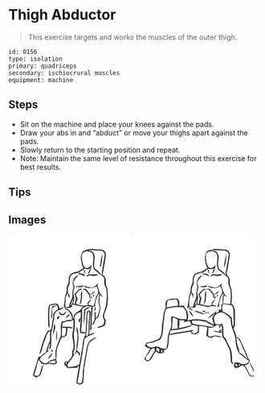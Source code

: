 # Thigh Abductor
> This exercise targets and works the muscles of the outer thigh.

``` 
id: 0156 
type: isolation 
primary: quadriceps 
secondary: ischiocrural muscles 
equipment: machine 
``` 

## Steps

 - Sit on the machine and place your knees against the pads.
 - Draw your abs in and “abduct” or move your thighs apart against the pads.
 - Slowly return to the starting position and repeat.
 - Note: Maintain the same level of resistance throughout this exercise for best results.

## Tips


## Images

<svg width="182pt" height="300" viewBox="0 0 182 225" xmlns="http://www.w3.org/2000/svg"><g fill="#FFF"><path d="M0 0h182v225H0V0m111.11 24.99c-2.26 3.72-3.43 8.21-2.6 12.54.86 4.2 1.18 8.64 3.51 12.36-1.25.8-2.51 1.58-3.81 2.31-4.39 4.76-12.36 2.3-16.05 7.87-2.3 2.83-2.13 6.53-2.18 9.96.15 2.9-2.05 5.11-2.74 7.79-.44 3.32.2 6.84-1.24 9.99-1.37 3.23-1.9 6.7-2.07 10.19-.13 3.27-1.53 6.56-.77 9.83 3.72 1.31 8.71 2.59 11.88-.51 0-.84.02-2.52.02-3.36 5.52 1.19 11.03 2.59 16.67 3.09-1.23 1.03-2.26 2.26-3.12 3.61-2.43 3.96-7.92 4.66-10.18 8.8-1.1 2.23-1.2 4.82-2.01 7.16-.34-3.64.1-7.66-2.55-10.59-3.13-3.22-6.46-7.04-11.38-7.05 3.15 2.28 7.07 3.8 9.27 7.2 2.49 3.17 3.73 7.33 2.73 11.31-2.4-.49-5-.91-7.38-.07-2.27.69-4.52 2.75-6.83.97-3.11 5.72-1.72 12.47-1.82 18.68.27 5.41-3.39 9.79-4.57 14.88-3.14 6.99-4.7 14.87-2.91 22.44-2.74 2.39-6.76 1.84-9.63 3.97-1.67 1.08-3.16 2.43-4.91 3.39-3.99.25-7.69-2.05-9.62-5.5 2.35-6.55 9.94-8.85 13.95-14.04-.96-.02-1.9.11-2.83.38 2.04-3.42 2.64-7.4 3.96-11.11.35 3.19-.04 6.39-1.43 9.31 1.11 0 2.62-.33 2.67-1.76 2.01-7.8.18-15.98 1.14-23.89 1.28-5.31 3.03-10.57 2.92-16.09 2.53-3.49-.01-7.98 2.2-11.56 1.33-3.48 5.11-4.86 8.45-5.6 1.21-1.22 4.17-1.71 3.95-3.71-1.95.09-3.6 1.38-5.37 2.07-.85-2.33-1-5.09-2.69-7-3.51-1.14-7.26-.1-10.73.7-1.53.2-2.61 1.51-2.9 2.95-1.19 8.01-.76 16.11-.77 24.17.05 2.76.52 5.49 1.02 8.2.95-1.62 1.49-3.43 1.12-5.31-.53-9.52-.94-19.17.61-28.62 3.37-.35 6.71-.92 10.09-1.22-1.23 2.23-3.9 1.75-5.99 2.35-1.26.96-1.09 2.71-1.35 4.11-.31 4.53-1.06 9.03-.91 13.59l1.42.06c-.01-4.48.34-8.96.02-13.43.59-.93 1.18-1.85 1.78-2.78 2.09-.77 4.15-1.68 5.89-3.12.23 2.18.59 4.34.99 6.49-3.36 1.16-5.47 4.03-7.13 7-.09 3.75.13 7.55-1.26 11.11-.39 4.08-1.03 8.13-2.22 12.08-1.81.69-3.57 1.47-5.3 2.35-6.06 10.33-8.47 22.18-11.79 33.55.42-.12 1.25-.35 1.67-.46 2.78-6.14 3.33-13.01 6.31-19.07 2.22-5.02 2.52-11.8 7.95-14.61-.45 4.87.29 9.77-.24 14.63-2.7 5.58-4.57 11.52-6.24 17.49-3.45 1.4-6.06 4.08-8.42 6.86-.76-.28-1.53-.55-2.29-.82-2.7 8.86-5.46 17.71-8.15 26.57-.83 3.24 3.31 3.63 5.3 4.88 2.23-1.59 5.5-2.6 6.26-5.52 1.37-4.69 3.54-9.3 3.19-14.31-2.63 4.46-3.14 9.81-5.07 14.58-.89 1.26-2.28 2.05-3.44 3.02-1.62-.55-3.24-1.03-4.86-1.54 3.16-7.31 3.9-15.38 6.92-22.75 1.26 1.77 2.47 3.59 3.66 5.42 3.21 1.24 6.7 2.08 10.02.63 4.47-.09 10 2.54 13.53-1.29-.29-1.78-.59-3.58-1.52-5.16.21-.27.63-.8.84-1.07.29-6.32-.4-12.92 2.26-18.84 2-4.17 2.89-8.86 5.52-12.71 2.55-.76 5.33-1.18 7.32-3.13.64-3.74 1.41-7.48 1.42-11.29 2.74.27 5.49.58 8.25.49l-2.19-1.71c-4.67-1.01-9.53-.37-14.27-.93.35-1.88.68-3.76 1.02-5.64 2.07-.59 4.14-1.19 6.11-2.08 2.22-.13 4.44-.22 6.66-.28 1.02-.58 2.05-1.15 3.08-1.7.88 8.04-.57 15.99-1.71 23.9 1.1 5.87 2.49 11.83 1.99 17.87-.73 2.74-2.72 5.22-1.96 8.21 1.21 4.93-3.4 7.96-5.78 11.55-1.95.36-3.88.81-5.79 1.35-.55 2.3-.55 4.89 2.25 5.6.18.45.53 1.35.7 1.8 1.39.58 2.64 1.97 4.26 1.61 4.02-.63 8.1-.72 12.15-.68l.64-2.37c.45.07 1.36.2 1.81.27-1.77 8.34-3 16.81-4.09 25.27 2.07.87 4.16 2.11 6.51 1.79 1.8-.81 4.15-1.91 4.07-4.26.42-7.14 1.16-14.25 1.22-21.4l-1.05.05c-1.8 7.51-.3 15.42-2.67 22.79-1.78 1.99-4.35.95-6.4.09.82-3.88 1.55-7.78 2.18-11.69 2.6-16.93 6.01-33.73 8.01-50.75.42-3.87 3.95-6.18 7.31-7.39 2.46-1.49 6.98-1.46 7.43-4.88-2.4.92-4.72 2.04-7.08 3.05.2-3.97.66-7.92.57-11.9-.41-7.34 1.09-14.6 1.41-21.92-.78-3.56-5.6-2.01-5.81.94-1.02 9.79-1.04 19.63-1.76 29.45-2.12-.19-4.23-.37-6.33-.61-.36-5.31.47-10.58.96-15.85.13-4.33.02-8.67.16-13 .16-2.24-.7-4.97 1.27-6.65 1.99-1.38 4.37-2.05 6.55-3.06 1.99.36 3.98.68 5.98 1 .01 6.24-.86 12.42-1.16 18.63.69 5.31-1.21 10.51-.45 15.82l1.65-.14c-.15-4.56.74-9.07.52-13.62-.06-7.39 1.58-14.69 1.49-22.08-2.72-.7-5.73-.89-7.83-2.98l1.36.03c1.41-2.3 3.37-4.27 4.34-6.83-2.57 1.37-4.21 3.78-5.81 6.11.04.94.09 1.87.13 2.81-5.45 1.79-11-.17-16.34-1.35-.14-.66-.43-1.99-.57-2.65.69-1.97 1.78-3.85 2.07-5.94-.81-2.03-2.05-3.87-2.66-5.98 2.37-3.1 4.86-6.86 9.06-7.4.27-1.87-2.62-1.07-3.66-.74-2.85 1.98-4.55 5.23-7.36 7.32.58 2.3 1.62 4.46 2.19 6.76-.78 2.9-1.75 5.77-1.52 8.84-.68-.42-2.03-1.24-2.71-1.65 1.47-4.07 2.1-8.62.79-12.82-1.48-3.79.84-7.51 1.36-11.25-.48-2.25-2.02-4.39-1.46-6.77.44-4.62 4.88-7.15 6.95-10.97-7.37 2.18-9.74 11.6-7.1 18.11-1.4 4.01-2.15 8.26-1.49 12.49-.99 5.63-4.54 10.52-4.94 16.31-1.91.22-4.17 1.13-5.74-.5-.24-3.14.58-6.26.3-9.4-.51-3.85 1.78-7.24 3-10.72.56 2.35 1.23 4.67 1.99 6.97.43-.16 1.27-.49 1.7-.65-.98-2.4-1.46-5.08-3.24-7.07.06-2.61-.09-5.27.46-7.84 1.1-2.3 2.94-4.47 2.44-7.21-.47-4.63.25-10.02 4.71-12.53 3.07-.78 6.29-.94 9.18-2.41-.18.75-.54 2.23-.72 2.98 3.41.48 6.74 1.37 9.54 3.46-.4-1.18-.81-2.35-1.23-3.52-2.05-.6-4.16-1-6.28-1.21-.38-.57-.77-1.14-1.15-1.71 2.8-1.54 5.6-3.19 7.85-5.5 2.95 1.39 6.1 1.04 8.97-.45-1.57 2.64-2.86 5.44-3.62 8.43 1.13-.55 2.33-1.21 2.65-2.55 1.47-3.54 2.01-7.37 3.18-11.02-2.79 2.98-8.04 7.26-11.49 2.79-3.25-5.27-3.52-11.75-3.47-17.78 1.89-6.6 11.29-6.38 15.62-2.45 1.94 4 1.88 8.65 1.09 12.93-.99 3.72.37 7.55 1.15 11.18 4.53 3.67 8.95 7.59 13.8 10.9 2.91 3.06 1.45 7.62 1.89 11.38.99 3.17 2.87 6.03 3.41 9.35.31 8.35.32 16.79-1.65 24.95-1.34 4.3-3.11 8.46-4.12 12.85.01 2.8 1.83 5.19 2.34 7.9-.31 1.89-.9 3.73-1.48 5.56-2.72 1.27-5.49 2.49-8.5 2.89.29.42.88 1.26 1.17 1.68 3.32-.8 6.44-2.18 9.48-3.7.67-3.22 2.81-6.81.35-9.79-2.59-3.81-1.06-8.56.87-12.28 3.03-5.6 2.86-12.13 3.71-18.27-1-5.98.51-12.36-2.36-17.95-1.66-3.47-.84-7.36-1.18-11.05-.65-1.72-1.66-3.28-2.55-4.89-.61-.22-1.83-.65-2.44-.87 2.02-7.27 2.65-14.8 4.24-22.15.51-4.88 2.69-11.13-2.15-14.61-4.49-2.57-10.07-.98-14.98-1.9-5.68-1.17-11.5.68-16.41 3.39m2.26 26.34c-.82 2.44-.67 5.06 1.4 6.78-.21-2.3-.45-4.64-1.4-6.78m2.93 11.35c1.98-.61 3.8-2.42 6-1.94 4.07.77 9.32 1.79 12.2-2.06-4.51.74-9.04.49-13.57.3-2.38-.31-3.51 2.11-4.63 3.7m10.73 15.52c-5.07 1.25-10.07-.89-14.81-2.45 1.1 1.27 2.23 2.72 3.93 3.21 5.25.8 10.92.88 15.63-1.95 1.07 3.07 2.98 6.19 2.14 9.56-.43 3.09-3.27 5.19-3.66 8.3-.74 4.59-2 9.04-3.7 13.36.8-.42 2.41-1.28 3.21-1.71-.53 2.51-1.93 5.02-.72 7.61 2.31-2.96.56-6.67.49-10.01 1.2-6 2.32-12.33 6.33-17.19-.62 4.33-.93 8.7-1.38 13.05-.24 3.74 2.7 7.13 1.65 10.89-.93 3.68-1.6 7.47-3.2 10.94-.65.55-.96 2.66-2.12 1.9-.95-2.77-.51-5.7-.04-8.51-.55.24-1.67.73-2.23.97-.12 3.94 1.02 8-.36 11.82-.47 2.57-2.54 4.33-3.88 6.45 1.19-.48 2.38-.97 3.56-1.49.95-2.29 1.78-4.64 2.49-7.03 1.64-1.06 3.89-1.89 4.35-4.03 1.41-6.19 4.63-12.93 1.09-19.01.58-4.3.63-8.64.77-12.97 1.67 1.22 3.39 2.39 5.21 3.4-1.81-2.54-4.43-4.54-5.5-7.56-1.19-3.23-2.22-6.51-3.38-9.75.33-1.31.62-2.64.82-3.97-2.19 2.08-3.64 5.18-6.69 6.17m-25.71-1.44c-.06.31-.17.93-.23 1.24 3.27.38 6.57.44 9.83-.12.21-.81.43-1.62.65-2.44-3.28 1.24-6.77 1.71-10.25 1.32m9.89 4.89c1.14.41 2.37.54 3.48 1.03 2.23 2.58 4.67 5.04 6.27 8.09-.41 1.58-.77 3.26.79 4.39.35-2.22.46-4.45.31-6.68-2.14-2.48-4.25-4.98-6.37-7.48-1.32-.39-3.73-.64-4.48.65m-2.91 10.09c-.32 3.59-.38 7.24-1.7 10.64.25.38.76 1.14 1.01 1.51 2.93-6.39 2.49-13.53 2.66-20.38-1.96 2.29-2.17 5.36-1.97 8.23m14.5-2.29c2.78-.74 4.99-2.68 6.79-4.85-3.03.34-5.03 2.62-6.79 4.85m3.44.84c-.68 1.6-.17 2.13 1.52 1.58.65-1.61.15-2.13-1.52-1.58m-3.45 4.54c1.24.47 2.45-1.5 1.84-2.54-1.23-.44-2.49 1.51-1.84 2.54m-9.6 16.85c-.34 7.96-.85 15.92-.93 23.88 1.37-7.76 2.33-15.57 2.9-23.43 2.31-1.41 5.22-1.99 6.77-4.43-3.28.34-6.24 1.9-8.74 3.98m-34.05 6.43c-1.11-1.22-2.26-2.42-3.48-3.53-.04 2.49 1.48 5.38 4.25 5.44 3.99.72 5.74-3.73 7.22-6.58-2.4 2.08-4.31 5.33-7.99 4.67m51.24-3.73c.27.27.27.27 0 0m-45.17 10.36c2.61-1.95 5.61-3.74 6.96-6.86-3.32 1.08-5.58 3.76-6.96 6.86m-10.72-3.18c-1.88 1-2.09 2.97-1.55 4.84 2.1-.9 2.97-3.15 3.73-5.15-.55.08-1.63.23-2.18.31m-6.36 11.47c.15 6.04-1.42 11.89-1.99 17.86l.43.02c.61-5.9 6.35-12.45 1.56-17.88m3.49 25.58c1.34-5.49 1.17-11.18.96-16.78-.87 5.54-1.98 11.18-.96 16.78m50.76-1.28c-1.79.94-2.33 3.04-3.23 4.69-2.91 5.52-2.86 11.9-4.02 17.88-1.44 5.79-2.11 11.72-2.96 17.61l1.72.13c.53-6.31 1.54-12.56 3.05-18.71.81-5.77 1.09-11.8 3.87-17.07 1.99-4.81 8.55-4.96 10.88-9.55-3.18 1.53-6.17 3.41-9.31 5.02m-58.03 14.6c-1.04.94.31 3.3 1.62 2.4 1.11-.99-.23-3.38-1.62-2.4m-5.75 13.4c3.01-2.22 7.13-5.04 6.64-9.28-2.13 3.15-4.99 5.82-6.64 9.28z"/><path d="M120.25 23c4.31-.26 8.56.82 12.88.59 2.49.02 5.05-.04 7.45.71a8.916 8.916 0 0 1 3.34 4.66c-.76 10.48-4.25 20.62-4.37 31.15-3.03-3.48-6.18-6.94-10.26-9.23-3.43-7.43 1.84-15.5-1.66-22.81-1.23-3.02-4.68-3.9-7.38-5.07m17.37 18.95c-.42 2.54-1.01 5.15-.2 7.67 2.32-6.83 2.72-14.16 3.13-21.31-1.4 4.44-2.47 9.01-2.93 13.64zM96.68 94.92c-.42 2.3-.68 4.62-.89 6.95-1.14 1.27-2.16 2.63-2.98 4.13 1.07-3.77 2.56-7.39 3.87-11.08zM118.34 117.88c-.03-1.72 1.32-2.79 2.4-3.92.53 5.36-.02 10.74-.78 16.05-.09 6.65.34 13.34-.81 19.94-1.08.47-2.15.95-3.23 1.42.43-5.06 1.24-10.09 1.36-15.18.75-6.08 0-12.25 1.06-18.31zM98.49 123.49c1.03-4.49 5.17-7.9 9.83-7.75-.19 2.83-.4 5.67-.41 8.52.21 7.27-1.68 14.5-.75 21.77 2.54 1.3 5.52 1.29 8.23.54-1.03 6.34-5.09 11.89-4.52 18.53-1.43 9.31-3.22 18.59-4.82 27.89-4.37 4.1-10.87 3.38-16.35 4.43-.43-.59-1.3-1.75-1.73-2.33 1.2-5.48 6.34-8.61 8.68-13.48 1.47-2.78 3.78-4.96 6.24-6.85 1.15 1.85 2.07 3.83 3.03 5.79.38-1.19.9-2.33 1.45-3.45-1.63-1.62-3.32-3.19-5.17-4.57 1.63-6.06 1.9-12.33 2.59-18.53-.61-5.78.43-12.4-3.93-16.99.88 3.72 1.08 7.59 2.27 11.25.13 4.26.06 8.54-.89 12.72-.43 6.17.34 13.14-4.55 17.87-1.12-2.84-.17-5.51 1.11-8.05 1.78-8.85-2.43-17.71-.4-26.56.75-6.85 1.66-13.96.09-20.75m8.23 7.17c.46-2.28.67-4.6.84-6.92-2.11 1.03-4.11 6.94-.84 6.92zM79.95 151.8c.18-4.48.04-8.96.2-13.43 2 .25 4 .49 6 .77-.02 3.8-.19 7.7-1.69 11.26-1.46.58-3.01.93-4.51 1.4zM59.99 190.99c2.85-2.59 6.72-3.17 10.39-3.64l-.44 4.26c-3.32-.13-6.64-.35-9.95-.62zM84.9 191.83c.89-.78 1.79-1.54 2.7-2.31-.39 1.29-.7 2.6-1.08 3.9-.63-.44-1.17-.97-1.62-1.59z"/></g><g fill="#333"><path d="M111.11 24.99c4.91-2.71 10.73-4.56 16.41-3.39 4.91.92 10.49-.67 14.98 1.9 4.84 3.48 2.66 9.73 2.15 14.61-1.59 7.35-2.22 14.88-4.24 22.15.61.22 1.83.65 2.44.87.89 1.61 1.9 3.17 2.55 4.89.34 3.69-.48 7.58 1.18 11.05 2.87 5.59 1.36 11.97 2.36 17.95-.85 6.14-.68 12.67-3.71 18.27-1.93 3.72-3.46 8.47-.87 12.28 2.46 2.98.32 6.57-.35 9.79-3.04 1.52-6.16 2.9-9.48 3.7-.29-.42-.88-1.26-1.17-1.68 3.01-.4 5.78-1.62 8.5-2.89.58-1.83 1.17-3.67 1.48-5.56-.51-2.71-2.33-5.1-2.34-7.9 1.01-4.39 2.78-8.55 4.12-12.85 1.97-8.16 1.96-16.6 1.65-24.95-.54-3.32-2.42-6.18-3.41-9.35-.44-3.76 1.02-8.32-1.89-11.38-4.85-3.31-9.27-7.23-13.8-10.9-.78-3.63-2.14-7.46-1.15-11.18.79-4.28.85-8.93-1.09-12.93-4.33-3.93-13.73-4.15-15.62 2.45-.05 6.03.22 12.51 3.47 17.78 3.45 4.47 8.7.19 11.49-2.79-1.17 3.65-1.71 7.48-3.18 11.02-.32 1.34-1.52 2-2.65 2.55.76-2.99 2.05-5.79 3.62-8.43-2.87 1.49-6.02 1.84-8.97.45-2.25 2.31-5.05 3.96-7.85 5.5.38.57.77 1.14 1.15 1.71 2.12.21 4.23.61 6.28 1.21.42 1.17.83 2.34 1.23 3.52-2.8-2.09-6.13-2.98-9.54-3.46.18-.75.54-2.23.72-2.98-2.89 1.47-6.11 1.63-9.18 2.41-4.46 2.51-5.18 7.9-4.71 12.53.5 2.74-1.34 4.91-2.44 7.21-.55 2.57-.4 5.23-.46 7.84 1.78 1.99 2.26 4.67 3.24 7.07-.43.16-1.27.49-1.7.65-.76-2.3-1.43-4.62-1.99-6.97-1.22 3.48-3.51 6.87-3 10.72.28 3.14-.54 6.26-.3 9.4 1.57 1.63 3.83.72 5.74.5.4-5.79 3.95-10.68 4.94-16.31-.66-4.23.09-8.48 1.49-12.49-2.64-6.51-.27-15.93 7.1-18.11-2.07 3.82-6.51 6.35-6.95 10.97-.56 2.38.98 4.52 1.46 6.77-.52 3.74-2.84 7.46-1.36 11.25 1.31 4.2.68 8.75-.79 12.82.68.41 2.03 1.23 2.71 1.65-.23-3.07.74-5.94 1.52-8.84-.57-2.3-1.61-4.46-2.19-6.76 2.81-2.09 4.51-5.34 7.36-7.32 1.04-.33 3.93-1.13 3.66.74-4.2.54-6.69 4.3-9.06 7.4.61 2.11 1.85 3.95 2.66 5.98-.29 2.09-1.38 3.97-2.07 5.94.14.66.43 1.99.57 2.65 5.34 1.18 10.89 3.14 16.34 1.35-.04-.94-.09-1.87-.13-2.81 1.6-2.33 3.24-4.74 5.81-6.11-.97 2.56-2.93 4.53-4.34 6.83l-1.36-.03c2.1 2.09 5.11 2.28 7.83 2.98.09 7.39-1.55 14.69-1.49 22.08.22 4.55-.67 9.06-.52 13.62l-1.65.14c-.76-5.31 1.14-10.51.45-15.82.3-6.21 1.17-12.39 1.16-18.63-2-.32-3.99-.64-5.98-1-2.18 1.01-4.56 1.68-6.55 3.06-1.97 1.68-1.11 4.41-1.27 6.65-.14 4.33-.03 8.67-.16 13-.49 5.27-1.32 10.54-.96 15.85 2.1.24 4.21.42 6.33.61.72-9.82.74-19.66 1.76-29.45.21-2.95 5.03-4.5 5.81-.94-.32 7.32-1.82 14.58-1.41 21.92.09 3.98-.37 7.93-.57 11.9 2.36-1.01 4.68-2.13 7.08-3.05-.45 3.42-4.97 3.39-7.43 4.88-3.36 1.21-6.89 3.52-7.31 7.39-2 17.02-5.41 33.82-8.01 50.75-.63 3.91-1.36 7.81-2.18 11.69 2.05.86 4.62 1.9 6.4-.09 2.37-7.37.87-15.28 2.67-22.79l1.05-.05c-.06 7.15-.8 14.26-1.22 21.4.08 2.35-2.27 3.45-4.07 4.26-2.35.32-4.44-.92-6.51-1.79 1.09-8.46 2.32-16.93 4.09-25.27-.45-.07-1.36-.2-1.81-.27l-.64 2.37c-4.05-.04-8.13.05-12.15.68-1.62.36-2.87-1.03-4.26-1.61-.17-.45-.52-1.35-.7-1.8-2.8-.71-2.8-3.3-2.25-5.6 1.91-.54 3.84-.99 5.79-1.35 2.38-3.59 6.99-6.62 5.78-11.55-.76-2.99 1.23-5.47 1.96-8.21.5-6.04-.89-12-1.99-17.87 1.14-7.91 2.59-15.86 1.71-23.9-1.03.55-2.06 1.12-3.08 1.7-2.22.06-4.44.15-6.66.28-1.97.89-4.04 1.49-6.11 2.08-.34 1.88-.67 3.76-1.02 5.64 4.74.56 9.6-.08 14.27.93l2.19 1.71c-2.76.09-5.51-.22-8.25-.49-.01 3.81-.78 7.55-1.42 11.29-1.99 1.95-4.77 2.37-7.32 3.13-2.63 3.85-3.52 8.54-5.52 12.71-2.66 5.92-1.97 12.52-2.26 18.84-.21.27-.63.8-.84 1.07.93 1.58 1.23 3.38 1.52 5.16-3.53 3.83-9.06 1.2-13.53 1.29-3.32 1.45-6.81.61-10.02-.63-1.19-1.83-2.4-3.65-3.66-5.42-3.02 7.37-3.76 15.44-6.92 22.75 1.62.51 3.24.99 4.86 1.54 1.16-.97 2.55-1.76 3.44-3.02 1.93-4.77 2.44-10.12 5.07-14.58.35 5.01-1.82 9.62-3.19 14.31-.76 2.92-4.03 3.93-6.26 5.52-1.99-1.25-6.13-1.64-5.3-4.88 2.69-8.86 5.45-17.71 8.15-26.57.76.27 1.53.54 2.29.82 2.36-2.78 4.97-5.46 8.42-6.86 1.67-5.97 3.54-11.91 6.24-17.49.53-4.86-.21-9.76.24-14.63-5.43 2.81-5.73 9.59-7.95 14.61-2.98 6.06-3.53 12.93-6.31 19.07-.42.11-1.25.34-1.67.46 3.32-11.37 5.73-23.22 11.79-33.55 1.73-.88 3.49-1.66 5.3-2.35 1.19-3.95 1.83-8 2.22-12.08 1.39-3.56 1.17-7.36 1.26-11.11 1.66-2.97 3.77-5.84 7.13-7-.4-2.15-.76-4.31-.99-6.49-1.74 1.44-3.8 2.35-5.89 3.12-.6.93-1.19 1.85-1.78 2.78.32 4.47-.03 8.95-.02 13.43l-1.42-.06c-.15-4.56.6-9.06.91-13.59.26-1.4.09-3.15 1.35-4.11 2.09-.6 4.76-.12 5.99-2.35-3.38.3-6.72.87-10.09 1.22-1.55 9.45-1.14 19.1-.61 28.62.37 1.88-.17 3.69-1.12 5.31-.5-2.71-.97-5.44-1.02-8.2.01-8.06-.42-16.16.77-24.17.29-1.44 1.37-2.75 2.9-2.95 3.47-.8 7.22-1.84 10.73-.7 1.69 1.91 1.84 4.67 2.69 7 1.77-.69 3.42-1.98 5.37-2.07.22 2-2.74 2.49-3.95 3.71-3.34.74-7.12 2.12-8.45 5.6-2.21 3.58.33 8.07-2.2 11.56.11 5.52-1.64 10.78-2.92 16.09-.96 7.91.87 16.09-1.14 23.89-.05 1.43-1.56 1.76-2.67 1.76 1.39-2.92 1.78-6.12 1.43-9.31-1.32 3.71-1.92 7.69-3.96 11.11.93-.27 1.87-.4 2.83-.38-4.01 5.19-11.6 7.49-13.95 14.04 1.93 3.45 5.63 5.75 9.62 5.5 1.75-.96 3.24-2.31 4.91-3.39 2.87-2.13 6.89-1.58 9.63-3.97-1.79-7.57-.23-15.45 2.91-22.44 1.18-5.09 4.84-9.47 4.57-14.88.1-6.21-1.29-12.96 1.82-18.68 2.31 1.78 4.56-.28 6.83-.97 2.38-.84 4.98-.42 7.38.07 1-3.98-.24-8.14-2.73-11.31-2.2-3.4-6.12-4.92-9.27-7.2 4.92.01 8.25 3.83 11.38 7.05 2.65 2.93 2.21 6.95 2.55 10.59.81-2.34.91-4.93 2.01-7.16 2.26-4.14 7.75-4.84 10.18-8.8.86-1.35 1.89-2.58 3.12-3.61-5.64-.5-11.15-1.9-16.67-3.09 0 .84-.02 2.52-.02 3.36-3.17 3.1-8.16 1.82-11.88.51-.76-3.27.64-6.56.77-9.83.17-3.49.7-6.96 2.07-10.19 1.44-3.15.8-6.67 1.24-9.99.69-2.68 2.89-4.89 2.74-7.79.05-3.43-.12-7.13 2.18-9.96 3.69-5.57 11.66-3.11 16.05-7.87 1.3-.73 2.56-1.51 3.81-2.31-2.33-3.72-2.65-8.16-3.51-12.36-.83-4.33.34-8.82 2.6-12.54m9.14-1.99c2.7 1.17 6.15 2.05 7.38 5.07 3.5 7.31-1.77 15.38 1.66 22.81 4.08 2.29 7.23 5.75 10.26 9.23.12-10.53 3.61-20.67 4.37-31.15a8.916 8.916 0 0 0-3.34-4.66c-2.4-.75-4.96-.69-7.45-.71-4.32.23-8.57-.85-12.88-.59M96.68 94.92c-1.31 3.69-2.8 7.31-3.87 11.08.82-1.5 1.84-2.86 2.98-4.13.21-2.33.47-4.65.89-6.95m21.66 22.96c-1.06 6.06-.31 12.23-1.06 18.31-.12 5.09-.93 10.12-1.36 15.18 1.08-.47 2.15-.95 3.23-1.42 1.15-6.6.72-13.29.81-19.94.76-5.31 1.31-10.69.78-16.05-1.08 1.13-2.43 2.2-2.4 3.92m-19.85 5.61c1.57 6.79.66 13.9-.09 20.75-2.03 8.85 2.18 17.71.4 26.56-1.28 2.54-2.23 5.21-1.11 8.05 4.89-4.73 4.12-11.7 4.55-17.87.95-4.18 1.02-8.46.89-12.72-1.19-3.66-1.39-7.53-2.27-11.25 4.36 4.59 3.32 11.21 3.93 16.99-.69 6.2-.96 12.47-2.59 18.53 1.85 1.38 3.54 2.95 5.17 4.57-.55 1.12-1.07 2.26-1.45 3.45-.96-1.96-1.88-3.94-3.03-5.79-2.46 1.89-4.77 4.07-6.24 6.85-2.34 4.87-7.48 8-8.68 13.48.43.58 1.3 1.74 1.73 2.33 5.48-1.05 11.98-.33 16.35-4.43 1.6-9.3 3.39-18.58 4.82-27.89-.57-6.64 3.49-12.19 4.52-18.53-2.71.75-5.69.76-8.23-.54-.93-7.27.96-14.5.75-21.77.01-2.85.22-5.69.41-8.52-4.66-.15-8.8 3.26-9.83 7.75M79.95 151.8c1.5-.47 3.05-.82 4.51-1.4 1.5-3.56 1.67-7.46 1.69-11.26-2-.28-4-.52-6-.77-.16 4.47-.02 8.95-.2 13.43m-19.96 39.19c3.31.27 6.63.49 9.95.62l.44-4.26c-3.67.47-7.54 1.05-10.39 3.64m24.91.84c.45.62.99 1.15 1.62 1.59.38-1.3.69-2.61 1.08-3.9-.91.77-1.81 1.53-2.7 2.31z"/><path d="M137.62 41.95c.46-4.63 1.53-9.2 2.93-13.64-.41 7.15-.81 14.48-3.13 21.31-.81-2.52-.22-5.13.2-7.67zM113.37 51.33c.95 2.14 1.19 4.48 1.4 6.78-2.07-1.72-2.22-4.34-1.4-6.78zM116.3 62.68c1.12-1.59 2.25-4.01 4.63-3.7 4.53.19 9.06.44 13.57-.3-2.88 3.85-8.13 2.83-12.2 2.06-2.2-.48-4.02 1.33-6 1.94zM127.03 78.2c3.05-.99 4.5-4.09 6.69-6.17-.2 1.33-.49 2.66-.82 3.97 1.16 3.24 2.19 6.52 3.38 9.75 1.07 3.02 3.69 5.02 5.5 7.56-1.82-1.01-3.54-2.18-5.21-3.4-.14 4.33-.19 8.67-.77 12.97 3.54 6.08.32 12.82-1.09 19.01-.46 2.14-2.71 2.97-4.35 4.03-.71 2.39-1.54 4.74-2.49 7.03-1.18.52-2.37 1.01-3.56 1.49 1.34-2.12 3.41-3.88 3.88-6.45 1.38-3.82.24-7.88.36-11.82.56-.24 1.68-.73 2.23-.97-.47 2.81-.91 5.74.04 8.51 1.16.76 1.47-1.35 2.12-1.9 1.6-3.47 2.27-7.26 3.2-10.94 1.05-3.76-1.89-7.15-1.65-10.89.45-4.35.76-8.72 1.38-13.05-4.01 4.86-5.13 11.19-6.33 17.19.07 3.34 1.82 7.05-.49 10.01-1.21-2.59.19-5.1.72-7.61-.8.43-2.41 1.29-3.21 1.71 1.7-4.32 2.96-8.77 3.7-13.36.39-3.11 3.23-5.21 3.66-8.3.84-3.37-1.07-6.49-2.14-9.56-4.71 2.83-10.38 2.75-15.63 1.95-1.7-.49-2.83-1.94-3.93-3.21 4.74 1.56 9.74 3.7 14.81 2.45zM101.32 76.76c3.48.39 6.97-.08 10.25-1.32-.22.82-.44 1.63-.65 2.44-3.26.56-6.56.5-9.83.12.06-.31.17-.93.23-1.24z"/><path d="M111.21 81.65c.75-1.29 3.16-1.04 4.48-.65 2.12 2.5 4.23 5 6.37 7.48.15 2.23.04 4.46-.31 6.68-1.56-1.13-1.2-2.81-.79-4.39-1.6-3.05-4.04-5.51-6.27-8.09-1.11-.49-2.34-.62-3.48-1.03zM108.3 91.74c-.2-2.87.01-5.94 1.97-8.23-.17 6.85.27 13.99-2.66 20.38-.25-.37-.76-1.13-1.01-1.51 1.32-3.4 1.38-7.05 1.7-10.64zM122.8 89.45c1.76-2.23 3.76-4.51 6.79-4.85-1.8 2.17-4.01 4.11-6.79 4.85zM126.24 90.29c1.67-.55 2.17-.03 1.52 1.58-1.69.55-2.2.02-1.52-1.58zM122.79 94.83c-.65-1.03.61-2.98 1.84-2.54.61 1.04-.6 3.01-1.84 2.54zM113.19 111.68c2.5-2.08 5.46-3.64 8.74-3.98-1.55 2.44-4.46 3.02-6.77 4.43-.57 7.86-1.53 15.67-2.9 23.43.08-7.96.59-15.92.93-23.88zM79.14 118.11c3.68.66 5.59-2.59 7.99-4.67-1.48 2.85-3.23 7.3-7.22 6.58-2.77-.06-4.29-2.95-4.25-5.44 1.22 1.11 2.37 2.31 3.48 3.53zM130.38 114.38c.27.27.27.27 0 0zM85.21 124.74c1.38-3.1 3.64-5.78 6.96-6.86-1.35 3.12-4.35 4.91-6.96 6.86zM74.49 121.56c.55-.08 1.63-.23 2.18-.31-.76 2-1.63 4.25-3.73 5.15-.54-1.87-.33-3.84 1.55-4.84zM106.72 130.66c-3.27.02-1.27-5.89.84-6.92-.17 2.32-.38 4.64-.84 6.92zM68.13 133.03c4.79 5.43-.95 11.98-1.56 17.88l-.43-.02c.57-5.97 2.14-11.82 1.99-17.86zM71.62 158.61c-1.02-5.6.09-11.24.96-16.78.21 5.6.38 11.29-.96 16.78zM122.38 157.33c3.14-1.61 6.13-3.49 9.31-5.02-2.33 4.59-8.89 4.74-10.88 9.55-2.78 5.27-3.06 11.3-3.87 17.07-1.51 6.15-2.52 12.4-3.05 18.71l-1.72-.13c.85-5.89 1.52-11.82 2.96-17.61 1.16-5.98 1.11-12.36 4.02-17.88.9-1.65 1.44-3.75 3.23-4.69zM64.35 171.93c1.39-.98 2.73 1.41 1.62 2.4-1.31.9-2.66-1.46-1.62-2.4zM58.6 185.33c1.65-3.46 4.51-6.13 6.64-9.28.49 4.24-3.63 7.06-6.64 9.28z"/></g></svg>
<svg width="182pt" height="300" viewBox="0 0 182 225" xmlns="http://www.w3.org/2000/svg"><g fill="#FFF"><path d="M0 0h182v202.88c-1.77-4.31-3.68-8.7-6.81-12.22 1.84 5.35 4.71 10.28 6.81 15.53v3.07c-1.03.49-2.05.97-3.07 1.47-1.12-.62-2.24-1.23-3.35-1.85-2.22-4.87-4.91-9.52-7.64-14.12 2.76-1.26 6.23-2.38 7.25-5.6 1.04-1.9-.97-3.32-1.9-4.73-2.72-6.74-5.53-13.45-8.77-19.97-2.08-4.57-3.34-10.99-9.18-12.04-.79-4.35-2.29-8.52-4.26-12.46 1.23-2.13 2.37-4.44 2.25-6.96-.01-6.33.13-12.66-.06-18.99-.07-3.95-1.51-7.8-4.2-10.72l-1.44 1.43c1.58-7.14.93-14.39.66-21.62-.38-3.82-2.8-7.17-2.79-11.06-.12-2.14.12-4.31-.28-6.43-.97-2.53-2.87-4.53-4.51-6.64 1.94-9.25 3.64-18.57 4.79-27.95.87-4.38-2.83-9.06-7.4-8.79-6.34-.11-12.72-1.36-19.05-.44a61.8 61.8 0 0 0 2.09 1.52c5.61-.28 11.24.31 16.85.43 3.58-.09 6.53 3.77 5.79 7.19-1.19 9.71-3.59 19.23-4.62 28.97-2.77-3.57-6.04-6.74-9.94-9.04-2.03-5.5-.85-11.26-.21-16.87-.3-3.21-1.05-7.1-4.07-8.89-2.28-1.27-5.18-1.01-7.17-2.85-2.21.93-4.73 1.32-6.65 2.82-4.88 7.53-2.41 17.21.85 24.88-2.46 1.54-4.84 3.19-7.38 4.59-3.71 1.91-8.62 1.11-11.56 4.51-2.65 2.61-3 6.44-2.97 9.96.3 3.99-3.02 7.05-2.88 11.01-.05 3.42-.59 6.79-1.87 9.97-2.17 5.95-.44 12.98-3.89 18.45 3.86-.01 7.69.64 11.55.55 1.75-1.06 1.91-3.27 2.58-5.01 6.05 1.52 12.26 2.38 18.29 4.03 1.31-.54 2.63-1.09 3.95-1.62 2.9.48 5.86.55 8.74-.09-2.11-.68-4.27-1.18-6.44-1.62-.58-.65-1.15-1.29-1.71-1.94l1.06.3c1.51-2.3 3.26-4.47 4.41-6.99-2.27 1.59-4.04 3.73-5.65 5.96l-.03 2.93c-1.46.4-2.91.83-4.35 1.28-4.23-.78-8.48-1.51-12.62-2.69.34-2.87 1.36-5.59 1.98-8.4-.72-2.08-1.81-4.01-2.76-6 1.89-2.2 3.88-4.32 5.81-6.49 1.53-.41 3.04-.83 4.55-1.31-1.69-.34-3.78-1.23-5.28.11-2.41 2.16-4.33 4.82-6.75 6.99.65 2.24 1.71 4.38 2.03 6.71-.56 2.92-1.4 5.79-1.47 8.8-.66-.4-1.98-1.19-2.63-1.59 1.35-4.17 2.05-8.7.74-12.97-1.27-3.75.56-7.49 1.46-11.09-.69-2.2-2.01-4.4-1.58-6.78.5-4.58 4.79-7.26 6.97-11-7.42 2.3-9.46 11.52-7.12 18.15-1.31 4.03-1.88 8.25-1.49 12.47-.93 5.68-4.37 10.64-4.97 16.43-1.9-.02-4.22.92-5.7-.72.22-6.7-.35-13.72 3.17-19.78.99 2.58 1.81 5.25 3.2 7.67.05-2.58-.58-5.08-1-7.6-.46-.07-1.38-.22-1.84-.29.25-2.86.06-5.79.8-8.59.93-2.33 2.62-4.52 2.3-7.18-.26-4.42.02-9.74 4.27-12.3 3.07-1.35 6.6-1.35 9.72-2.68-.2.71-.6 2.11-.8 2.81 3.49.59 6.86 1.71 9.98 3.4-1.25-4.02-5.54-4.94-9.25-4.23.26-.82.53-1.63.8-2.44 2.55-1.46 5.04-3.07 7.26-5 2.98 1.21 6.08.73 8.96-.53-1.56 2.72-2.87 5.58-3.57 8.64 4.37-3.1 3.91-9.16 5.76-13.71-2.21 2.13-4.65 4.32-7.8 4.83-1.95-.26-3.65-1.63-4.5-3.38-2.31-5.19-2.92-10.97-2.65-16.6 1.88-6.58 11.39-6.38 15.65-2.37 3.56 6.47-.42 13.77 1.4 20.52.36 1.72.46 3.82 2.18 4.8 4.11 2.97 7.8 6.47 11.99 9.32 3.53 2.81 1.89 7.83 2.46 11.68.85 3.23 2.8 6.1 3.28 9.45.25 6.76.39 13.56-.69 20.27-3.44-.62-6.91-1-10.39-1.26.71-4 .65-8.06.78-12.09 1.95.67 3.52 2.08 5.32 3.05-1.75-2.26-4.06-4.15-5.21-6.83-1.46-3.41-2.47-6.99-3.79-10.45.36-1.35.7-2.7 1.02-4.07-2.14 2.25-3.75 5.32-6.85 6.36-5.08 1.21-10.04-1.01-14.84-2.36 2.93 3.87 8.01 3.62 12.37 3.43 2.59-.26 5.02-1.29 7.39-2.33 1 3.08 2.93 6.21 2.09 9.55-.63 3.07-3.15 5.37-3.67 8.48-.82 4.22-1.73 8.44-3.44 12.4.55-.1 1.65-.32 2.2-.43.11.67.33 2.02.45 2.69-.25-7.98 1.53-16.37 6.38-22.86-.38 5.36-1.84 10.78-.73 16.14-.54.27-1.62.83-2.16 1.11-.09 2.54.27 5.13-.3 7.62-1.42.35-2.95-.36-4.31.31.46.6.91 1.22 1.35 1.85-1.26 1.38-2.93 2.28-4.55 3.16l-.53-.03 1.1-2.86c-4.72 3.16-9.69 6.22-13.02 10.94 4.03-2.1 7.22-5.39 10.83-8.09-1.59 2.73-4.36 5.38-4.11 8.81.51 2.73 1.63 5.31 2.37 7.98-4.38-.9-7.61-4.11-11.57-5.85-9.15-2.22-19.15-3.11-28.15.1 1.97-4.69 1.48-10.09-.53-14.68-1.51-2.59-3.52-4.84-5.32-7.23 1.03-.01 3.08-.05 4.1-.07-3.38-.96-6.83-.15-10.22.3-.3-3.75 1.33-9.51-3.57-10.84-5.01-.55-10.45-.03-15.04 2.14-3.04 3.09-1.72 8.11-1.76 12.05-3.13 4.1-3.38 9.39-3.78 14.33-.26 4.72-2.28 9.2-2.02 13.98-.04 5.71-.07 12.41-4.1 16.88-5.05 2.87-10.63 5.02-16.44 5.62-2.87.33-3.98 3.14-4.89 5.47 2.64 1.78 5.53 3.11 8.42 4.43-3.48 4.71-6.32 9.84-9.07 14.99 1.38 1.25 2.79 2.47 4.21 3.67 1.89-.9 4.48-1.08 5.51-3.15 2.35-4.08 4.56-8.27 7.49-11.98 1.51.81 2.88 1.86 4.26 2.88 2.69.17 5.48.24 7.73-1.48l.04-3.05c1.88-1.11 4.25-1.75 5.53-3.61 2.09-6.17 1.38-12.77 2.38-19.12 10.74-1.6 21.36-3.89 32.17-5.05l.8 2.72c3.61 1.57 8.25 2.08 11.08-1.27.82-3.3.44-6.74.36-10.09 4.56.54 9.46.57 13.51 3.01l-1.27.18c-.2 3.82-.81 7.59-1.4 11.36 2.3 1.54 4.77 3.54 7.72 3.27 1.69-.45 3.14-1.45 4.65-2.28 3.88.94 7.86 1.53 11.86 1.58-4.92-2.18-10.9-3.67-16.04-1.39-1.89.98-3.76-.32-5.48-1.02.21-4.13.69-8.25.67-12.39 4.68 1.89 8.82-.8 12.41-3.51l3.84.6c.03 1.25.08 3.75.11 5 1.24-1.47 1.55-3.42 2.12-5.19l1.35 1.14c.44 4.89.08 9.85.94 14.69.65 3.67 4.28 5.75 5.39 9.25 1.4 3.79 3.69 7.16 5.25 10.87 1.43 5.56 1.8 11.36 1.73 17.09-.31 2.55 2.28 3.96 3.55 5.8-.06-1.28-.11-2.56-.18-3.83l-1.16.27c.23-7.01.09-14.2-2.34-20.85-1.95-3.82-4.31-7.45-5.69-11.53-.85-3.41-5.08-5.12-4.9-8.86.08-5.99.06-12.14-2.32-17.75-.23.6-.69 1.81-.93 2.42-3.06-.06-6.4.53-9.18-1.12-.83-2.53-1.55-5.1-2.03-7.73.48-4.1 3.91-7.58 7.92-8.5 6.04-2.28 11.43 2.82 15.46 6.68 2.91 2.38 1.96 6.46 2.28 9.73 1.75 8.59 6.61 16.31 6.9 25.24.05 6.51 2 12.87 5.05 18.56 5.21 3.66 9.65 8.31 15.31 11.35-2.55 4.93-9.57 6.6-14.11 3.44-2.42-1.84-5.46-.82-8.21-.66.37 1.59-.13 3.1-.94 4.48.79 1.18 1.29 2.73 2.65 3.42 3.56.15 6.74-1.71 9.39-3.91 1.07.16 2.13.38 3.19.64 3.3 4.31 5.37 9.41 8.04 14.1 1.87 2.24 4.93 2.46 7.45 1.22V225H0V0m137.05 49.62c3.03-6.66 2.87-14.27 3.5-21.44-1.98 6.96-3.5 14.18-3.5 21.44m-24.38 2.94c.1 1.99.54 3.93 1.9 5.45-.06-1.89-.19-3.77-.29-5.65l-1.61.2m3.75 10.15c1.93-.66 3.69-2.57 5.86-2.04 4.04.8 9.32 1.89 12.13-2.01-4.47.87-8.97.57-13.47.35-2.34-.24-3.54 2-4.52 3.7m-15.85 14.23c1.28.88 2.77 1.42 4.33 1.39 2.63.07 6.17.32 6.97-2.86-3.63 1.33-7.47 1.55-11.3 1.47m9.78 4.2c1.46.53 2.94.98 4.45 1.36 1.43 2.17 3.32 3.97 4.93 5.99 1.71 1.88.19 4.76 1.89 6.68.33-2.18 1.05-4.58.13-6.72-1.78-2.7-4.14-4.96-6.12-7.51-1.76-.21-3.52-.14-5.28.2m-2.3 13.85c.15 3.12-1.64 6.06-.88 9.17.81-1.79 1.54-3.61 2.35-5.4.43-5.03.74-10.06.77-15.12-2.87 3.09-1.57 7.58-2.24 11.35m14.78-5.56c2.72-.75 4.9-2.64 6.63-4.8-2.95.38-4.88 2.64-6.63 4.8m3.38.93c-.69 1.57-.18 2.09 1.53 1.55.68-1.59.17-2.1-1.53-1.55m-3.56 4.78c1.42.4 2.69-1.84 2.02-3-1.4-.36-2.71 1.83-2.02 3m-40.43 13.82a59.16 59.16 0 0 0 8.88 4.67c-2.29-2.6-5.15-4.84-8.88-4.67m10.28 4.2c3.08 3.44 8.15 3.19 12 5.33 3.35-.77 6.73-1.43 10.13-1.94-.22-.44-.43-.89-.65-1.33l-2.79 1.79c-1.4-1.46-2.93-2.78-4.43-4.14-.85.53-1.7 1.06-2.55 1.58 2.19.5 4.47.92 6.24 2.41-3.49 1.59-6.49-.46-9.68-1.57-2.68-.95-5.46-1.64-8.27-2.13m-8.12.51c1.8 3.17 3.7 6.43 6.56 8.77-.98-3.6-2.7-7.53-6.56-8.77m46.08 28.51c.07 1.8-.68 2.48-2.25 2.03-2.37-.6-4.77-1.14-7.23-1.12 3.75 1.98 7.96 3.17 12.23 3.1-.45-2-.92-4-1.29-6.01-.49.66-.98 1.33-1.46 2z"/><path d="M92.77 106.23c.95-3.93 2.55-7.65 4.03-11.41-.46 2.36-.76 4.75-1 7.15-1.25 1.24-2.24 2.69-3.03 4.26zM56.9 97.29c2.75.08 5.44-.61 8.15-1.02l2.51 1.91c.1 2.65.29 5.31.45 7.96-5.74.26-11.51.87-17.07 2.38.61-3.04.79-6.14 1.41-9.17.56-1.94 2.87-2.03 4.55-2.06zM134.73 114.3c-.58-3.66-1.13-7.79 1.06-11.06 4.38.57 8.85.96 13.05 2.44 2.17 3.28 2.16 7.49 2.13 11.3-.29 6.68 1.26 13.42-.19 20.05-2.53-3.99-1.14-8.71-2.23-13.02-3.24-4.76-8.76-7.3-13.82-9.71zM53.1 109.76c7.38-1.98 15.07-1.95 22.65-1.5 1.31 1.77 2.6 3.55 3.97 5.27.72 4.11 2.53 8.37.7 12.46-2.52.02-5.04.1-7.54-.13-4.17-.48-7.79-2.8-11.81-3.81-1.38-.83-2.61.45-3.34 1.46.41 5.93 1.24 12.27-1.17 17.92-3.62 5.77-3.64 12.83-4.12 19.41-.5 2.75-1.2 5.46-1.63 8.23-4.32 2.47-8.72-.93-12.89-2.13-3.02-1.05-5.98.64-8.91 1.19-3.29-.48-6.83-1.6-8.37-4.83 2.91-2.09 6.5-1.88 9.88-2.33 3.45-1.87 7.31-2.82 10.78-4.65 2.19-1.86 2.65-4.89 3.46-7.49 2.28-7.39.3-15.34 2.99-22.67-.48-3.72.41-7.39 1.1-11.02.35-2.33 1.86-4.73 4.25-5.38z"/><path d="M60 123.33c2.87.12 5.22 2.11 7.78 3.21-.64 4.4-.17 8.85-.15 13.27-3.02.2-6.04.55-9 1.23 1.11-5.84 1.71-11.77 1.37-17.71zM70.01 127.57c2.64.06 5.29.13 7.93.18-.54.93-1.06 1.86-1.56 2.81 3.1-.66 6.23-1.22 9.37-1.69.76 2.03 1.77 3.96 2.94 5.79-6.35 1.95-12.79 3.57-19.32 4.76 1.08-3.88.89-7.89.64-11.85zM89.36 128.1c3.23-.03 6.45-.08 9.68-.07 3.7-.13 7.03 2.03 10.77 1.58 3.55 3.06 7.75 5.11 12.31 6.14-1.87.97-3.88 1.94-6.04 1.4-5.67-.98-11.28-2.63-17.07-2.78-2.99-.03-6.01-.43-8.71-1.77-1.9-.76-.79-2.97-.94-4.5z"/><path d="M70.01 141.13c6.73-1.86 14.4-2.09 19.88-6.94 2.69.87 5.41 1.66 8.21 2.09-.15 2.38-.37 4.75-.39 7.14-1.27 4.58-7.23 4.75-9.95 1.37.77-.34 2.29-1.03 3.05-1.37-.16-.37-.47-1.1-.63-1.47-11.49 2.58-23.33 3.21-34.76 6.13.51-1.71.52-3.72 1.85-5.06 4.08-1.53 8.58-.7 12.74-1.89zM155.37 153.09c5.51 3.24 7.01 9.73 9.35 15.18 2.77 5.46 4.65 11.31 7.58 16.7-4.54-2.57-7.31-7.41-12.45-9.1.1-3.09-.75-6.05-1.95-8.86-1.9-4.38-2.05-9.23-2.53-13.92zM36.12 168.41c1.36.59 2.7 1.2 4.04 1.82-.12 1.62-.18 3.23-.16 4.86-1.2-1.09-2.5-2.04-4.01-2.66.03-1.34.09-2.68.13-4.02zM28.61 170.33c1.36-.52 2.71-1.04 4.07-1.57.31 1.32.65 2.63 1.02 3.93-3.04 4.77-6.11 9.52-8.9 14.44-1.66-.22-3.69.17-4.71-1.51 0-1.21.13-2.4.27-3.59 3.06-3.67 5.64-7.71 8.25-11.7zM43.23 171.22c2.02 1.06 2.62 3.95-.16 4.59l.16-4.59zM154.49 192.78c2.67-.1 2.83 2.36 1.49 4.06-.78-.67-1.56-1.35-2.33-2.02l.84-2.04zM159.08 193.32c2.18-1.23 2.24 3.3.05 2.03-.02-.51-.04-1.53-.05-2.03z"/></g><g fill="#333"><path d="M119.05 21.79c6.33-.92 12.71.33 19.05.44 4.57-.27 8.27 4.41 7.4 8.79-1.15 9.38-2.85 18.7-4.79 27.95 1.64 2.11 3.54 4.11 4.51 6.64.4 2.12.16 4.29.28 6.43-.01 3.89 2.41 7.24 2.79 11.06.27 7.23.92 14.48-.66 21.62l1.44-1.43c2.69 2.92 4.13 6.77 4.2 10.72.19 6.33.05 12.66.06 18.99.12 2.52-1.02 4.83-2.25 6.96 1.97 3.94 3.47 8.11 4.26 12.46 5.84 1.05 7.1 7.47 9.18 12.04 3.24 6.52 6.05 13.23 8.77 19.97.93 1.41 2.94 2.83 1.9 4.73-1.02 3.22-4.49 4.34-7.25 5.6 2.73 4.6 5.42 9.25 7.64 14.12 1.11.62 2.23 1.23 3.35 1.85 1.02-.5 2.04-.98 3.07-1.47v1.47c-2.52 1.24-5.58 1.02-7.45-1.22-2.67-4.69-4.74-9.79-8.04-14.1a35.3 35.3 0 0 0-3.19-.64c-2.65 2.2-5.83 4.06-9.39 3.91-1.36-.69-1.86-2.24-2.65-3.42.81-1.38 1.31-2.89.94-4.48 2.75-.16 5.79-1.18 8.21.66 4.54 3.16 11.56 1.49 14.11-3.44-5.66-3.04-10.1-7.69-15.31-11.35-3.05-5.69-5-12.05-5.05-18.56-.29-8.93-5.15-16.65-6.9-25.24-.32-3.27.63-7.35-2.28-9.73-4.03-3.86-9.42-8.96-15.46-6.68-4.01.92-7.44 4.4-7.92 8.5.48 2.63 1.2 5.2 2.03 7.73 2.78 1.65 6.12 1.06 9.18 1.12.24-.61.7-1.82.93-2.42 2.38 5.61 2.4 11.76 2.32 17.75-.18 3.74 4.05 5.45 4.9 8.86 1.38 4.08 3.74 7.71 5.69 11.53 2.43 6.65 2.57 13.84 2.34 20.85l1.16-.27c.07 1.27.12 2.55.18 3.83-1.27-1.84-3.86-3.25-3.55-5.8.07-5.73-.3-11.53-1.73-17.09-1.56-3.71-3.85-7.08-5.25-10.87-1.11-3.5-4.74-5.58-5.39-9.25-.86-4.84-.5-9.8-.94-14.69l-1.35-1.14c-.57 1.77-.88 3.72-2.12 5.19-.03-1.25-.08-3.75-.11-5l-3.84-.6c-3.59 2.71-7.73 5.4-12.41 3.51.02 4.14-.46 8.26-.67 12.39 1.72.7 3.59 2 5.48 1.02 5.14-2.28 11.12-.79 16.04 1.39-4-.05-7.98-.64-11.86-1.58-1.51.83-2.96 1.83-4.65 2.28-2.95.27-5.42-1.73-7.72-3.27.59-3.77 1.2-7.54 1.4-11.36l1.27-.18c-4.05-2.44-8.95-2.47-13.51-3.01.08 3.35.46 6.79-.36 10.09-2.83 3.35-7.47 2.84-11.08 1.27l-.8-2.72c-10.81 1.16-21.43 3.45-32.17 5.05-1 6.35-.29 12.95-2.38 19.12-1.28 1.86-3.65 2.5-5.53 3.61l-.04 3.05c-2.25 1.72-5.04 1.65-7.73 1.48-1.38-1.02-2.75-2.07-4.26-2.88-2.93 3.71-5.14 7.9-7.49 11.98-1.03 2.07-3.62 2.25-5.51 3.15-1.42-1.2-2.83-2.42-4.21-3.67 2.75-5.15 5.59-10.28 9.07-14.99-2.89-1.32-5.78-2.65-8.42-4.43.91-2.33 2.02-5.14 4.89-5.47 5.81-.6 11.39-2.75 16.44-5.62 4.03-4.47 4.06-11.17 4.1-16.88-.26-4.78 1.76-9.26 2.02-13.98.4-4.94.65-10.23 3.78-14.33.04-3.94-1.28-8.96 1.76-12.05 4.59-2.17 10.03-2.69 15.04-2.14 4.9 1.33 3.27 7.09 3.57 10.84 3.39-.45 6.84-1.26 10.22-.3-1.02.02-3.07.06-4.1.07 1.8 2.39 3.81 4.64 5.32 7.23 2.01 4.59 2.5 9.99.53 14.68 9-3.21 19-2.32 28.15-.1 3.96 1.74 7.19 4.95 11.57 5.85-.74-2.67-1.86-5.25-2.37-7.98-.25-3.43 2.52-6.08 4.11-8.81-3.61 2.7-6.8 5.99-10.83 8.09 3.33-4.72 8.3-7.78 13.02-10.94l-1.1 2.86.53.03c1.62-.88 3.29-1.78 4.55-3.16-.44-.63-.89-1.25-1.35-1.85 1.36-.67 2.89.04 4.31-.31.57-2.49.21-5.08.3-7.62.54-.28 1.62-.84 2.16-1.11-1.11-5.36.35-10.78.73-16.14-4.85 6.49-6.63 14.88-6.38 22.86-.12-.67-.34-2.02-.45-2.69-.55.11-1.65.33-2.2.43 1.71-3.96 2.62-8.18 3.44-12.4.52-3.11 3.04-5.41 3.67-8.48.84-3.34-1.09-6.47-2.09-9.55-2.37 1.04-4.8 2.07-7.39 2.33-4.36.19-9.44.44-12.37-3.43 4.8 1.35 9.76 3.57 14.84 2.36 3.1-1.04 4.71-4.11 6.85-6.36-.32 1.37-.66 2.72-1.02 4.07 1.32 3.46 2.33 7.04 3.79 10.45 1.15 2.68 3.46 4.57 5.21 6.83-1.8-.97-3.37-2.38-5.32-3.05-.13 4.03-.07 8.09-.78 12.09 3.48.26 6.95.64 10.39 1.26 1.08-6.71.94-13.51.69-20.27-.48-3.35-2.43-6.22-3.28-9.45-.57-3.85 1.07-8.87-2.46-11.68-4.19-2.85-7.88-6.35-11.99-9.32-1.72-.98-1.82-3.08-2.18-4.8-1.82-6.75 2.16-14.05-1.4-20.52-4.26-4.01-13.77-4.21-15.65 2.37-.27 5.63.34 11.41 2.65 16.6.85 1.75 2.55 3.12 4.5 3.38 3.15-.51 5.59-2.7 7.8-4.83-1.85 4.55-1.39 10.61-5.76 13.71.7-3.06 2.01-5.92 3.57-8.64-2.88 1.26-5.98 1.74-8.96.53-2.22 1.93-4.71 3.54-7.26 5-.27.81-.54 1.62-.8 2.44 3.71-.71 8 .21 9.25 4.23-3.12-1.69-6.49-2.81-9.98-3.4.2-.7.6-2.1.8-2.81-3.12 1.33-6.65 1.33-9.72 2.68-4.25 2.56-4.53 7.88-4.27 12.3.32 2.66-1.37 4.85-2.3 7.18-.74 2.8-.55 5.73-.8 8.59.46.07 1.38.22 1.84.29.42 2.52 1.05 5.02 1 7.6-1.39-2.42-2.21-5.09-3.2-7.67-3.52 6.06-2.95 13.08-3.17 19.78 1.48 1.64 3.8.7 5.7.72.6-5.79 4.04-10.75 4.97-16.43-.39-4.22.18-8.44 1.49-12.47-2.34-6.63-.3-15.85 7.12-18.15-2.18 3.74-6.47 6.42-6.97 11-.43 2.38.89 4.58 1.58 6.78-.9 3.6-2.73 7.34-1.46 11.09 1.31 4.27.61 8.8-.74 12.97.65.4 1.97 1.19 2.63 1.59.07-3.01.91-5.88 1.47-8.8-.32-2.33-1.38-4.47-2.03-6.71 2.42-2.17 4.34-4.83 6.75-6.99 1.5-1.34 3.59-.45 5.28-.11-1.51.48-3.02.9-4.55 1.31-1.93 2.17-3.92 4.29-5.81 6.49.95 1.99 2.04 3.92 2.76 6-.62 2.81-1.64 5.53-1.98 8.4 4.14 1.18 8.39 1.91 12.62 2.69 1.44-.45 2.89-.88 4.35-1.28l.03-2.93c1.61-2.23 3.38-4.37 5.65-5.96-1.15 2.52-2.9 4.69-4.41 6.99l-1.06-.3c.56.65 1.13 1.29 1.71 1.94 2.17.44 4.33.94 6.44 1.62-2.88.64-5.84.57-8.74.09-1.32.53-2.64 1.08-3.95 1.62-6.03-1.65-12.24-2.51-18.29-4.03-.67 1.74-.83 3.95-2.58 5.01-3.86.09-7.69-.56-11.55-.55 3.45-5.47 1.72-12.5 3.89-18.45 1.28-3.18 1.82-6.55 1.87-9.97-.14-3.96 3.18-7.02 2.88-11.01-.03-3.52.32-7.35 2.97-9.96 2.94-3.4 7.85-2.6 11.56-4.51 2.54-1.4 4.92-3.05 7.38-4.59-3.26-7.67-5.73-17.35-.85-24.88 1.92-1.5 4.44-1.89 6.65-2.82 1.99 1.84 4.89 1.58 7.17 2.85 3.02 1.79 3.77 5.68 4.07 8.89-.64 5.61-1.82 11.37.21 16.87 3.9 2.3 7.17 5.47 9.94 9.04 1.03-9.74 3.43-19.26 4.62-28.97.74-3.42-2.21-7.28-5.79-7.19-5.61-.12-11.24-.71-16.85-.43-.71-.49-1.4-1-2.09-1.52m-26.28 84.44c.79-1.57 1.78-3.02 3.03-4.26.24-2.4.54-4.79 1-7.15-1.48 3.76-3.08 7.48-4.03 11.41M56.9 97.29c-1.68.03-3.99.12-4.55 2.06-.62 3.03-.8 6.13-1.41 9.17 5.56-1.51 11.33-2.12 17.07-2.38-.16-2.65-.35-5.31-.45-7.96l-2.51-1.91c-2.71.41-5.4 1.1-8.15 1.02m77.83 17.01c5.06 2.41 10.58 4.95 13.82 9.71 1.09 4.31-.3 9.03 2.23 13.02 1.45-6.63-.1-13.37.19-20.05.03-3.81.04-8.02-2.13-11.3-4.2-1.48-8.67-1.87-13.05-2.44-2.19 3.27-1.64 7.4-1.06 11.06m-81.63-4.54c-2.39.65-3.9 3.05-4.25 5.38-.69 3.63-1.58 7.3-1.1 11.02-2.69 7.33-.71 15.28-2.99 22.67-.81 2.6-1.27 5.63-3.46 7.49-3.47 1.83-7.33 2.78-10.78 4.65-3.38.45-6.97.24-9.88 2.33 1.54 3.23 5.08 4.35 8.37 4.83 2.93-.55 5.89-2.24 8.91-1.19 4.17 1.2 8.57 4.6 12.89 2.13.43-2.77 1.13-5.48 1.63-8.23.48-6.58.5-13.64 4.12-19.41 2.41-5.65 1.58-11.99 1.17-17.92.73-1.01 1.96-2.29 3.34-1.46 4.02 1.01 7.64 3.33 11.81 3.81 2.5.23 5.02.15 7.54.13 1.83-4.09.02-8.35-.7-12.46-1.37-1.72-2.66-3.5-3.97-5.27-7.58-.45-15.27-.48-22.65 1.5m6.9 13.57c.34 5.94-.26 11.87-1.37 17.71 2.96-.68 5.98-1.03 9-1.23-.02-4.42-.49-8.87.15-13.27-2.56-1.1-4.91-3.09-7.78-3.21m10.01 4.24c.25 3.96.44 7.97-.64 11.85 6.53-1.19 12.97-2.81 19.32-4.76-1.17-1.83-2.18-3.76-2.94-5.79-3.14.47-6.27 1.03-9.37 1.69.5-.95 1.02-1.88 1.56-2.81-2.64-.05-5.29-.12-7.93-.18m19.35.53c.15 1.53-.96 3.74.94 4.5 2.7 1.34 5.72 1.74 8.71 1.77 5.79.15 11.4 1.8 17.07 2.78 2.16.54 4.17-.43 6.04-1.4-4.56-1.03-8.76-3.08-12.31-6.14-3.74.45-7.07-1.71-10.77-1.58-3.23-.01-6.45.04-9.68.07m-19.35 13.03c-4.16 1.19-8.66.36-12.74 1.89-1.33 1.34-1.34 3.35-1.85 5.06 11.43-2.92 23.27-3.55 34.76-6.13.16.37.47 1.1.63 1.47-.76.34-2.28 1.03-3.05 1.37 2.72 3.38 8.68 3.21 9.95-1.37.02-2.39.24-4.76.39-7.14-2.8-.43-5.52-1.22-8.21-2.09-5.48 4.85-13.15 5.08-19.88 6.94m85.36 11.96c.48 4.69.63 9.54 2.53 13.92 1.2 2.81 2.05 5.77 1.95 8.86 5.14 1.69 7.91 6.53 12.45 9.1-2.93-5.39-4.81-11.24-7.58-16.7-2.34-5.45-3.84-11.94-9.35-15.18M36.12 168.41c-.04 1.34-.1 2.68-.13 4.02 1.51.62 2.81 1.57 4.01 2.66-.02-1.63.04-3.24.16-4.86-1.34-.62-2.68-1.23-4.04-1.82m-7.51 1.92c-2.61 3.99-5.19 8.03-8.25 11.7-.14 1.19-.27 2.38-.27 3.59 1.02 1.68 3.05 1.29 4.71 1.51 2.79-4.92 5.86-9.67 8.9-14.44-.37-1.3-.71-2.61-1.02-3.93-1.36.53-2.71 1.05-4.07 1.57m14.62.89l-.16 4.59c2.78-.64 2.18-3.53.16-4.59m111.26 21.56l-.84 2.04c.77.67 1.55 1.35 2.33 2.02 1.34-1.7 1.18-4.16-1.49-4.06m4.59.54c.01.5.03 1.52.05 2.03 2.19 1.27 2.13-3.26-.05-2.03z"/><path d="M137.05 49.62c0-7.26 1.52-14.48 3.5-21.44-.63 7.17-.47 14.78-3.5 21.44zM112.67 52.56l1.61-.2c.1 1.88.23 3.76.29 5.65-1.36-1.52-1.8-3.46-1.9-5.45zM116.42 62.71c.98-1.7 2.18-3.94 4.52-3.7 4.5.22 9 .52 13.47-.35-2.81 3.9-8.09 2.81-12.13 2.01-2.17-.53-3.93 1.38-5.86 2.04zM100.57 76.94c3.83.08 7.67-.14 11.3-1.47-.8 3.18-4.34 2.93-6.97 2.86-1.56.03-3.05-.51-4.33-1.39zM110.35 81.14c1.76-.34 3.52-.41 5.28-.2 1.98 2.55 4.34 4.81 6.12 7.51.92 2.14.2 4.54-.13 6.72-1.7-1.92-.18-4.8-1.89-6.68-1.61-2.02-3.5-3.82-4.93-5.99a45.69 45.69 0 0 1-4.45-1.36zM108.05 94.99c.67-3.77-.63-8.26 2.24-11.35-.03 5.06-.34 10.09-.77 15.12-.81 1.79-1.54 3.61-2.35 5.4-.76-3.11 1.03-6.05.88-9.17zM122.83 89.43c1.75-2.16 3.68-4.42 6.63-4.8-1.73 2.16-3.91 4.05-6.63 4.8zM126.21 90.36c1.7-.55 2.21-.04 1.53 1.55-1.71.54-2.22.02-1.53-1.55zM122.65 95.14c-.69-1.17.62-3.36 2.02-3 .67 1.16-.6 3.4-2.02 3zM82.22 108.96c3.73-.17 6.59 2.07 8.88 4.67a59.16 59.16 0 0 1-8.88-4.67zM92.5 113.16c2.81.49 5.59 1.18 8.27 2.13 3.19 1.11 6.19 3.16 9.68 1.57-1.77-1.49-4.05-1.91-6.24-2.41.85-.52 1.7-1.05 2.55-1.58 1.5 1.36 3.03 2.68 4.43 4.14l2.79-1.79c.22.44.43.89.65 1.33-3.4.51-6.78 1.17-10.13 1.94-3.85-2.14-8.92-1.89-12-5.33zM84.38 113.67c3.86 1.24 5.58 5.17 6.56 8.77-2.86-2.34-4.76-5.6-6.56-8.77zM130.46 142.18c.48-.67.97-1.34 1.46-2 .37 2.01.84 4.01 1.29 6.01-4.27.07-8.48-1.12-12.23-3.1 2.46-.02 4.86.52 7.23 1.12 1.57.45 2.32-.23 2.25-2.03zM175.19 190.66c3.13 3.52 5.04 7.91 6.81 12.22v3.31c-2.1-5.25-4.97-10.18-6.81-15.53z"/></g></svg>